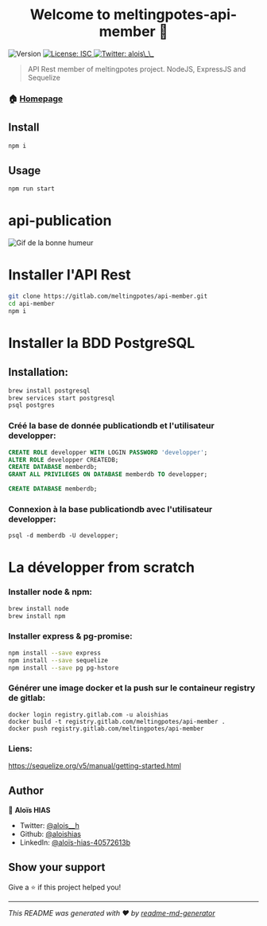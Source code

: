 <h1 align="center">Welcome to meltingpotes-api-member 👋</h1>
<p>
  <img alt="Version" src="https://img.shields.io/badge/version-1.0.0-blue.svg?cacheSeconds=2592000" />
  <a href="#" target="_blank">
    <img alt="License: ISC" src="https://img.shields.io/badge/License-ISC-yellow.svg" />
  </a>
  <a href="https://twitter.com/alois__h" target="_blank">
    <img alt="Twitter: alois\_\_" src="https://img.shields.io/twitter/follow/alois__h.svg?style=social" />
  </a>
</p>

> API Rest member of meltingpotes project. NodeJS, ExpressJS and Sequelize

### 🏠 [Homepage](https://gitlab.com/meltingpotes/api-publication#readme)

## Install

```sh
npm i
```

## Usage

```sh
npm run start
```

# api-publication

![Gif de la bonne humeur](https://media1.tenor.com/images/f72cb542d6b3e3c3421889e0a3d9628d/tenor.gif?itemid=4533805)

# Installer l'API Rest

```bash
git clone https://gitlab.com/meltingpotes/api-member.git
cd api-member
npm i
```

# Installer la BDD PostgreSQL

## Installation:
```bash
brew install postgresql
brew services start postgresql
psql postgres
```

### Créé la base de donnée publicationdb et l'utilisateur developper:
```sql
CREATE ROLE developper WITH LOGIN PASSWORD 'developper';
ALTER ROLE developper CREATEDB;
CREATE DATABASE memberdb;
GRANT ALL PRIVILEGES ON DATABASE memberdb TO developper;

CREATE DATABASE memberdb;
```

### Connexion à la base publicationdb avec l'utilisateur developper:
```slq
psql -d memberdb -U developper;
```


# La développer from scratch

### Installer node & npm:

```bash
brew install node
brew install npm
```

### Installer express & pg-promise:

```bash
npm install --save express
npm install --save sequelize
npm install --save pg pg-hstore
```

### Générer une image docker et la push sur le containeur registry de gitlab:
```docker
docker login registry.gitlab.com -u aloishias
docker build -t registry.gitlab.com/meltingpotes/api-member .
docker push registry.gitlab.com/meltingpotes/api-member
```


### Liens:

https://sequelize.org/v5/manual/getting-started.html



## Author

👤 **Aloïs HIAS**

* Twitter: [@alois__h](https://twitter.com/alois__h)
* Github: [@aloishias](https://github.com/aloishias)
* LinkedIn: [@aloïs-hias-40572613b](https://linkedin.com/in/aloïs-hias-40572613b)

## Show your support

Give a ⭐️ if this project helped you!

***
_This README was generated with ❤️ by [readme-md-generator](https://github.com/kefranabg/readme-md-generator)_